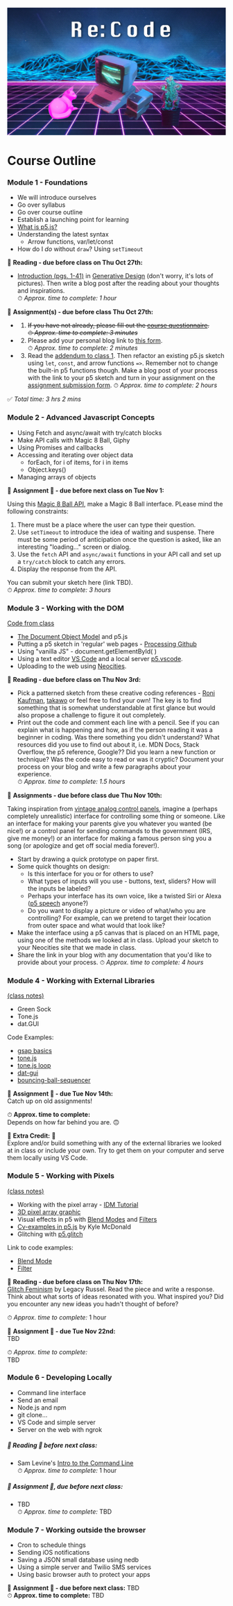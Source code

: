 ![An Apple II computer with external disk drives is set among a glowing-pink cat, who is lying down on the left, and a multi-colored succulent in a black pot on the right. There is a neon pink grid of perspective squares comprising the floor beneath and low-poly digitized mountain ranges in the background with neon blue trim lines. The words Re:Code are centered at the top in a large white font that is in a stylized digital form.](images/synthwave-wallpaper-neural-medium.jpg)

# <h>Course Outline</h>

### Module 1 - Foundations  
- We will introduce ourselves  
- Go over syllabus
- Go over course outline
- Establish a launching point for learning
- [What is p5.js?](https://creative-coding.decontextualize.com/first-steps/)
- Understanding the latest syntax 
    - Arrow functions, var/let/const
- How do I *do* without `draw`? Using `setTimeout`

📕 **Reading - due before class on Thu Oct 27th:**  
- [Introduction (pgs. 1-41)](./readings/Generative_Design-Introduction.pdf) in [Generative Design](./syllabus.md#textbooks) (don't worry, it's lots of pictures).  Then write a blog post after the reading about your thoughts and inspirations.  
⏱ *Approx. time to complete: 1 hour* 

📌 **Assignment(s) - due before class Thu Oct 27th:**    
- 1. ~~If you have not already, please fill out the [course questionnaire](https://forms.gle/SjubdbgUcNgnVY8g9).  
⏱ *Approx. time to complete: 3 minutes*~~

- 2. Please add your personal blog link to [this form](https://forms.gle/kw5Hh3EJVJwnMAf6A).  
⏱ *Approx. time to complete: 2 minutes*

- 3. Read the [addendum to class 1](./readings/addendum-class-1.md).  Then refactor an existing p5.js sketch using `let`, `const`, and arrow functions `=>`.  Remember not to change the built-in p5 functions though.  Make a blog post of your process with the link to your p5 sketch and turn in your assignment on the [assignment submission form](https://forms.gle/HDGNGaoMaxBRPr2e9).
⏱ *Approx. time to complete: 2 hours* 

✅ *Total time: 3 hrs 2 mins* 

### Module 2 - Advanced Javascript Concepts
- Using Fetch and async/await with try/catch blocks  
- Make API calls with Magic 8 Ball, Giphy
- Using Promises and callbacks 
- Accessing and iterating over object data
    - forEach, for i of items, for i in items
    - Object.keys()
- Managing arrays of objects

📌 **Assignment 📌 - due before next class on Tue Nov 1:**  

Using this [Magic 8 Ball API](https://8ball.delegator.com/), make a Magic 8 Ball interface.  PLease mind the following constraints:
1. There must be a place where the user can type their question.
2. Use `setTimeout` to introduce the idea of waiting and suspense.  There must be some period of anticipation once the question is asked, like an interesting "loading..." screen or dialog.  
3. Use the `fetch` API and `async/await` functions in your API call and set up a `try/catch` block to catch any errors.
4. Display the response from the API.

You can submit your sketch here (link TBD).  
⏱ *Approx. time to complete: 3 hours*  


### Module 3 - Working with the DOM
[Code from class](./modules/module-3-dom/index.html)

- [The Document Object Model](https://www.w3schools.com/js/js_htmldom.asp) and p5.js
- Putting a p5 sketch in 'regular' web pages - [Processing Github](https://github.com/processing/p5.js/wiki/Positioning-your-canvas) 
- Using "vanilla JS" - document.getElementById( )
- Using a text editor [VS Code](https://code.visualstudio.com/download) and a local server [p5.vscode](https://marketplace.visualstudio.com/items?itemName=samplavigne.p5-vscode).
- Uploading to the web using [Neocities](https://neocities.org/).

📕 **Reading - due before class on Thu Nov 3rd:**  
- Pick a patterned sketch from these creative coding references - [Roni Kaufman](https://openprocessing.org/user/184331), [takawo](https://openprocessing.org/user/6533?view=sketches&o=48) or feel free to find your own!  The key is to find something that is somewhat understandable at first glance but would also propose a challenge to figure it out completely.
- Print out the code and comment each line with a pencil. See if you can explain what is happening and how, as if the person reading it was a beginner in coding.  Was there something you didn't understand?  What resources did you use to find out about it, i.e. MDN Docs, Stack Overflow, the p5 reference, Google??  Did you learn a new function or technique?  Was the code easy to read or was it cryptic?  Document your process on your blog and write a few paragraphs about your experience.  
⏱ *Approx. time to complete: 1.5 hours* 

📌 **Assignments - due before class due Thu Nov 10th:**    

Taking inspiration from [vintage analog control panels](https://control--panel.com/image/154363919057), imagine a (perhaps completely unrealistic) interface for controlling some thing or someone. Like an interface for making your parents give you whatever you wanted (be nice!) or a control panel for sending commands to the government (IRS, give me money!) or an interface for making a famous person sing you a song (or apologize and get off social media forever!).  
- Start by drawing a quick prototype on paper first.
- Some quick thoughts on design: 
    - Is this interface for you or for others to use?
    - What types of inputs will you use - buttons, text, sliders?  How will the inputs be labeled?  
    - Perhaps your interface has its own voice, like a twisted Siri or Alexa ([p5 speech](https://idmnyu.github.io/p5.js-speech/) anyone?)  
    - Do you want to display a picture or video of what/who you are controlling?  For example, can we pretend to target their location from outer space and what would that look like?  
- Make the interface using a p5 canvas that is placed on an HTML page, using one of the methods we looked at in class. Upload your sketch to your Neocities site that we made in class.  
- Share the link in your blog with any documentation that you'd like to provide about your process.
⏱ *Approx. time to complete: 4 hours* 


### Module 4 - Working with External Libraries 
[(class notes)](./modules/module-4/module-4-external-libraries.html)

- Green Sock
- Tone.js 
- dat.GUI
 



Code Examples:
- [gsap basics](./modules/module-4/code/gsap/index.html)
- [tone.js](./modules/module-4/code/tone/index.html)
- [tone.js loop](./modules/module-4/code/tone-loop/index.html)
- [dat-gui](./modules/module-4/code/dat-gui/index.html)
- [bouncing-ball-sequencer](./modules/module-4/code/bouncing-ball-sequencer/index.html)

📌 **Assignment 📌 - due Tue Nov 14th:**  
Catch up on old assignments!   

⏱ **Approx. time to complete:**  
Depends on how far behind you are. 🙃 

👾 **Extra Credit:** 👾  
Explore and/or build something with any of the external libraries we looked at in class or include your own.  Try to get them on your computer and serve them locally using VS Code.  

### Module 5 - Working with Pixels 
[(class notes)](./modules/module-5/module-5-working-with-pixels)  
- Working with the pixel array - [IDM Tutorial](https://idmnyu.github.io/p5.js-image/)
- [3D pixel array graphic](https://my.spline.design/16x4pixeldensityrgba-4fa1ebb73d2828ebca6c7446f9ac31dc/)
- Visual effects in p5 with [Blend Modes](https://p5js.org/reference/#/p5/blendMode) and [Filters](https://p5js.org/reference/#/p5/filter) 
- [Cv-examples in p5.js](https://kylemcdonald.github.io/cv-examples/) by Kyle McDonald
- Glitching with [p5.glitch](https://github.com/ffd8/p5.glitch)

Link to code examples:  
- [Blend Mode](./modules/module-5/code/blend-mode/index.html)
- [Filter](./modules/module-5/code/filter-and-blend/index.html)

📕 **Reading - due before class on Thu Nov 17th:**  
[Glitch Feminism](https://www.legacyrussell.com/GLITCHFEMINISM) by Legacy Russel.  Read the piece and write a response.  Think about what sorts of ideas resonated with you.  What inspired you?  Did you encounter any new ideas you hadn't thought of before?  

⏱ *Approx. time to complete:* 1 hour

📌 **Assignment 📌 - due Tue Nov 22nd:**  
TBD  

⏱ *Approx. time to complete:*  
TBD


### Module 6 - Developing Locally
- Command line interface  
- Send an email  
- Node.js and npm
- git clone...
- VS Code and simple server
- Server on the web with ngrok  

##### 📕 Reading 📕 before next class: 
- Sam Levine's [Intro to the Command Line](https://scrapism.lav.io/intro-to-the-command-line/)  
⏱ *Approx. time to complete:* 1 hour  

##### 📌 Assignment 📌, due before next class:  
- TBD  
⏱ *Approx. time to complete:*  TBD


### Module 7 - Working outside the browser
- Cron to schedule things
- Sending iOS notifications
- Saving a JSON small database using nedb
- Using a simple server and Twilio SMS services
- Using basic browser auth to protect your apps  

📌 **Assignment 📌 - due before next class:** 
TBD  
⏱ **Approx. time to complete:** 
TBD  
